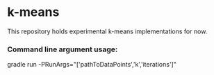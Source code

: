 # k-means
This repository holds experimental k-means implementations for now.

### Command line argument usage:

gradle run -PRunArgs="['pathToDataPoints','k','iterations']"
